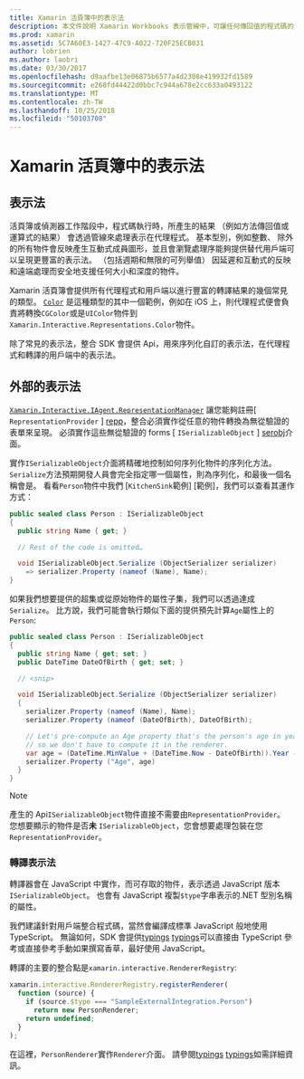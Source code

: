 ```yaml
---
title: Xamarin 活頁簿中的表示法
description: 本文件說明 Xamarin Workbooks 表示管線中，可讓任何傳回值的程式碼的豐富結果的呈現。
ms.prod: xamarin
ms.assetid: 5C7A60E3-1427-47C9-A022-720F25ECB031
author: lobrien
ms.author: laobri
ms.date: 03/30/2017
ms.openlocfilehash: d9aafbe13e06875b6577a4d2308e419932fd1589
ms.sourcegitcommit: e268fd44422d0bbc7c944a678e2cc633a0493122
ms.translationtype: MT
ms.contentlocale: zh-TW
ms.lasthandoff: 10/25/2018
ms.locfileid: "50103708"
---
```

# <a name="representations-in-xamarin-workbooks"></a>Xamarin 活頁簿中的表示法

## <a name="representations"></a>表示法

活頁簿或偵測器工作階段中，程式碼執行時，所產生的結果 （例如方法傳回值或運算式的結果） 會透過管線來處理表示在代理程式。 基本型別，例如整數、 除外的所有物件會反映產生互動式成員圖形，並且會瀏覽處理序能夠提供替代用戶端可以呈現更豐富的表示法。 （包括週期和無限的可列舉值） 因延遲和互動式的反映和遠端處理而安全地支援任何大小和深度的物件。

Xamarin 活頁簿會提供所有代理程式和用戶端以進行豐富的轉譯結果的幾個常見的類型。 [`Color`][xir-color] 是這種類型的其中一個範例，例如在 iOS 上，則代理程式便會負責將轉換`CGColor`或是`UIColor`物件到`Xamarin.Interactive.Representations.Color`物件。

除了常見的表示法，整合 SDK 會提供 Api，用來序列化自訂的表示法，在代理程式和轉譯的用戶端中的表示法。

## <a name="external-representations"></a>外部的表示法

[`Xamarin.Interactive.IAgent.RepresentationManager`][repman] 讓您能夠註冊[ `RepresentationProvider` ] [ repp]，整合必須實作從任意的物件轉換為無從驗證的表單來呈現。 必須實作這些無從驗證的 forms [ `ISerializableObject` ] [ serobj]介面。

實作`ISerializableObject`介面將精確地控制如何序列化物件的序列化方法。 `Serialize`方法預期開發人員會完全指定哪一個屬性，則為序列化，和最後一個名稱會是。 看看`Person`物件中我們 [`KitchenSink`範例] [範例]，我們可以查看其運作方式：

```csharp
public sealed class Person : ISerializableObject
{
  public string Name { get; }

  // Rest of the code is omitted…

  void ISerializableObject.Serialize (ObjectSerializer serializer)
    => serializer.Property (nameof (Name), Name);
}
```

如果我們想要提供的超集或從原始物件的屬性子集，我們可以透過達成`Serialize`。 比方說，我們可能會執行類似下面的提供預先計算`Age`屬性上的`Person`:

```csharp
public sealed class Person : ISerializableObject
{
  public string Name { get; set; }
  public DateTime DateOfBirth { get; set; }

  // <snip>

  void ISerializableObject.Serialize (ObjectSerializer serializer)
  {
    serializer.Property (nameof (Name), Name);
    serializer.Property (nameof (DateOfBirth), DateOfBirth);

    // Let's pre-compute an Age property that's the person's age in years,
    // so we don't have to compute it in the renderer.
    var age = (DateTime.MinValue + (DateTime.Now - DateOfBirth)).Year - 1;
    serializer.Property ("Age", age)
  }
}
```

> [!NOTE]
> 產生的 Api`ISerializableObject`物件直接不需要由`RepresentationProvider`。 您想要顯示的物件是否**未** `ISerializableObject`，您會想要處理包裝在您`RepresentationProvider`。

### <a name="rendering-a-representation"></a>轉譯表示法

轉譯器會在 JavaScript 中實作，而可存取的物件，表示透過 JavaScript 版本`ISerializableObject`。 也會有 JavaScript 複製`$type`字串表示的.NET 型別名稱的屬性。

我們建議針對用戶端整合程式碼，當然會編譯成標準 JavaScript 般地使用 TypeScript。 無論如何，SDK 會提供[typings] [ typings]可以直接由 TypeScript 參考或直接參考手動如果撰寫香草，最好使用 JavaScript。

轉譯的主要的整合點是`xamarin.interactive.RendererRegistry`:

```js
xamarin.interactive.RendererRegistry.registerRenderer(
  function (source) {
    if (source.$type === "SampleExternalIntegration.Person")
      return new PersonRenderer;
    return undefined;
  }
);
```

在這裡，`PersonRenderer`實作`Renderer`介面。 請參閱[typings] [ typings]如需詳細資訊。

[typings]: https://github.com/xamarin/Workbooks/blob/master/SDK/typings/xamarin-interactive.d.ts
[xir-color]: https://developer.xamarin.com/api/type/Xamarin.Interactive.Representations.Color/
[repman]: https://developer.xamarin.com/api/type/Xamarin.Interactive.Representations.IRepresentationManager/
[repp]: https://developer.xamarin.com/api/type/Xamarin.Interactive.Representations.RepresentationProvider/
[serobj]: https://developer.xamarin.com/api/type/Xamarin.Interactive.Serialization.ISerializableObject/
